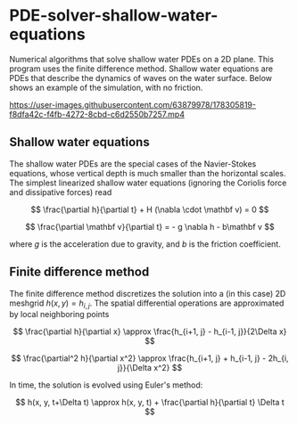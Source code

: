 # PDE-solver-shallow-water-equations
Numerical algorithms that solve shallow water PDEs on a 2D plane. This program uses the finite difference method. Shallow water equations are PDEs that describe the dynamics of waves on the water surface. Below shows an example of the simulation, with no friction.

https://user-images.githubusercontent.com/63879978/178305819-f8dfa42c-f4fb-4272-8cbd-c6d2550b7257.mp4

## Shallow water equations

The shallow water PDEs are the special cases of the Navier-Stokes equations, whose vertical depth is much smaller than the horizontal scales. The simplest linearized shallow water equations (ignoring the Coriolis force and dissipative forces) read

$$
\frac{\partial h}{\partial t} + H (\nabla \cdot \mathbf v) = 0
$$

$$
\frac{\partial \mathbf v}{\partial t} = - g \nabla h - b\mathbf v
$$

where $g$ is the acceleration due to gravity, and $b$ is the friction coefficient.

## Finite difference method

The finite difference method discretizes the solution into a (in this case) 2D meshgrid $h(x, y) = h_{i,j}$. The spatial differential operations are approximated by local neighboring points

$$
\frac{\partial h}{\partial x} \approx \frac{h_{i+1, j} - h_{i-1, j}}{2\Delta x}
$$

$$
\frac{\partial^2 h}{\partial x^2} \approx \frac{h_{i+1, j} + h_{i-1, j} - 2h_{i, j}}{\Delta x^2}
$$

In time, the solution is evolved using Euler's method:

$$
h(x, y, t+\Delta t) \approx h(x, y, t) + \frac{\partial h}{\partial t} \Delta t
$$
